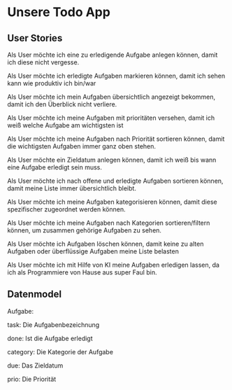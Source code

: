 # Unsere Todo App

## User Stories
Als User möchte ich eine zu erledigende Aufgabe anlegen können, damit ich diese nicht vergesse.

Als User möchte ich erledigte Aufgaben markieren können, damit ich sehen kann wie produktiv ich bin/war

Als User möchte ich mein Aufgaben übersichtlich angezeigt bekommen, damit ich den Überblick nicht verliere.

Als User möchte ich meine Aufgaben mit prioritäten versehen, damit ich weiß welche Aufgabe am wichtigsten ist

Als User möchte ich meine Aufgaben nach Priorität sortieren können, damit die wichtigsten Aufgaben immer ganz oben stehen.

Als User möchte ein Zieldatum anlegen können, damit ich weiß bis wann eine Aufgabe erledigt sein muss.

Als User möchte ich nach offene und erledigte Aufgaben sortieren können, damit meine Liste immer übersichtlich bleibt.

Als User möchte ich meine Aufgaben kategorisieren können, damit diese spezifischer zugeordnet werden können.

Als User möchte ich meine Aufgaben nach Kategorien sortieren/filtern können, um zusammen gehörige Aufgaben zu sehen.

Als User möchte ich Aufgaben löschen können, damit keine zu alten Aufgaben oder überflüssige Aufgaben meine Liste belasten

Als User möchte ich mit Hilfe von KI meine Aufgaben erledigen lassen, da ich als Programmiere von Hause aus super Faul bin.

## Datenmodel
Aufgabe:

task: Die Aufgabenbezeichnung

done: Ist die Aufgabe erledigt

category: Die Kategorie der Aufgabe

due: Das Zieldatum

prio: Die Priorität